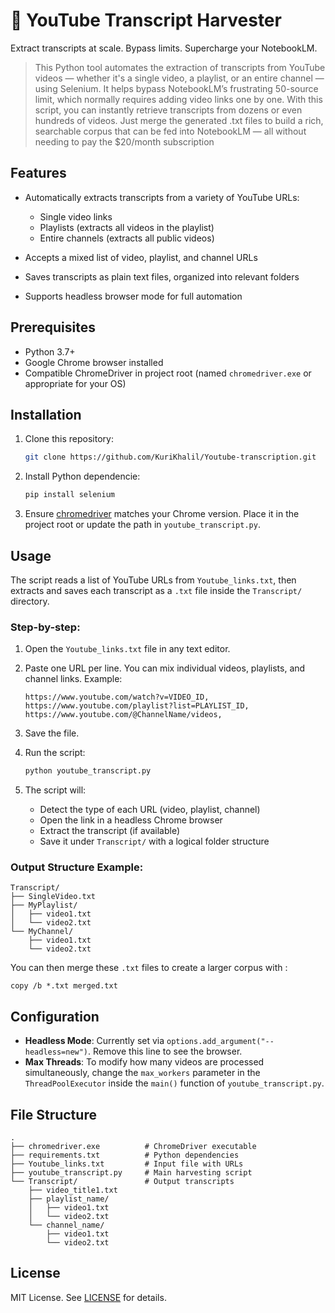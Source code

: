 # 📘 YouTube Transcript Harvester

Extract transcripts at scale. Bypass limits. Supercharge your NotebookLM.

> This Python tool automates the extraction of transcripts from YouTube videos — whether it's a single video, a playlist, or an entire channel — using Selenium. It helps bypass NotebookLM’s frustrating 50-source limit, which normally requires adding video links one by one. With this script, you can instantly retrieve transcripts from dozens or even hundreds of videos. Just merge the generated .txt files to build a rich, searchable corpus that can be fed into NotebookLM — all without needing to pay the \$20/month subscription

## Features

* Automatically extracts transcripts from a variety of YouTube URLs:

  * Single video links
  * Playlists (extracts all videos in the playlist)
  * Entire channels (extracts all public videos)
* Accepts a mixed list of video, playlist, and channel URLs
* Saves transcripts as plain text files, organized into relevant folders
* Supports headless browser mode for full automation

## Prerequisites

* Python 3.7+
* Google Chrome browser installed
* Compatible ChromeDriver in project root (named `chromedriver.exe` or appropriate for your OS)

## Installation

1. Clone this repository:

   ```bash
   git clone https://github.com/KuriKhalil/Youtube-transcription.git
   ```

2. Install Python dependencie:

   ```bash
   pip install selenium
   ```

3. Ensure [chromedriver](https://getwebdriver.com/chromedriver) matches your Chrome version. Place it in the project root or update the path in `youtube_transcript.py`.


## Usage

The script reads a list of YouTube URLs from `Youtube_links.txt`, then extracts and saves each transcript as a `.txt` file inside the `Transcript/` directory.

### Step-by-step:

1. Open the `Youtube_links.txt` file in any text editor.

2. Paste one URL per line. You can mix individual videos, playlists, and channel links. Example:

   ```text
   https://www.youtube.com/watch?v=VIDEO_ID,
   https://www.youtube.com/playlist?list=PLAYLIST_ID,
   https://www.youtube.com/@ChannelName/videos,
   ```

3. Save the file.

4. Run the script:

   ```bash
   python youtube_transcript.py
   ```

5. The script will:

   * Detect the type of each URL (video, playlist, channel)
   * Open the link in a headless Chrome browser
   * Extract the transcript (if available)
   * Save it under `Transcript/` with a logical folder structure

### Output Structure Example:

```plaintext
Transcript/
├── SingleVideo.txt
├── MyPlaylist/
│   ├── video1.txt
│   └── video2.txt
└── MyChannel/
    ├── video1.txt
    └── video2.txt
```

You can then merge these `.txt` files to create a larger corpus with :

```
copy /b *.txt merged.txt
```

## Configuration

* **Headless Mode**: Currently set via `options.add_argument("--headless=new")`. Remove this line to see the browser.
* **Max Threads**: To modify how many videos are processed simultaneously, change the `max_workers` parameter in the `ThreadPoolExecutor` inside the `main()` function of `youtube_transcript.py`.

## File Structure

```plaintext
.
├── chromedriver.exe          # ChromeDriver executable
├── requirements.txt          # Python dependencies
├── Youtube_links.txt         # Input file with URLs
├── youtube_transcript.py     # Main harvesting script
└── Transcript/               # Output transcripts
    ├── video_title1.txt
    ├── playlist_name/
    │   ├── video1.txt
    │   └── video2.txt
    └── channel_name/
        ├── video1.txt
        └── video2.txt
```

## License

MIT License. See [LICENSE](LICENSE) for details.
